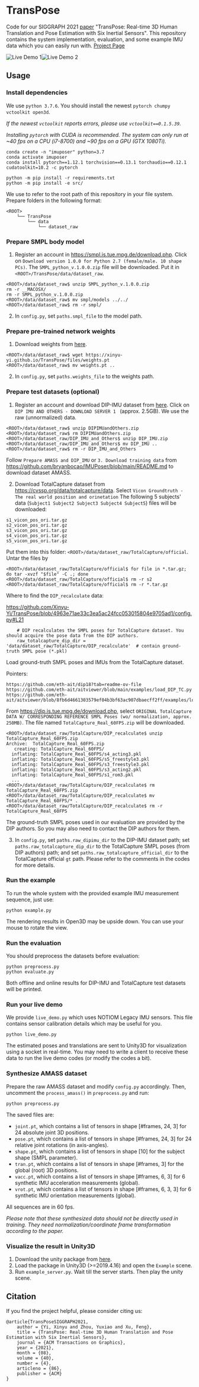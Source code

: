 # TransPose

Code for our SIGGRAPH 2021 [paper](https://xinyu-yi.github.io/TransPose/files/TransPose.pdf) "TransPose: Real-time 3D Human Translation and Pose Estimation with Six Inertial Sensors". This repository contains the system implementation, evaluation, and some example IMU data which you can easily run with. [Project Page](https://xinyu-yi.github.io/TransPose/)

![Live Demo 1](data/figures/1.gif)![Live Demo 2](data/figures/2.gif)

## Usage

### Install dependencies

We use `python 3.7.6`. You should install the newest `pytorch chumpy vctoolkit open3d`.

*If the newest `vctoolkit` reports errors, please use `vctoolkit==0.1.5.39`.*

*Installing `pytorch` with CUDA is recommended. The system can only run at ~40 fps on a CPU (i7-8700) and ~90 fps on a GPU (GTX 1080Ti).*

```
conda create -n "imuposer" python=3.7
conda activate imuposer
conda install pytorch==1.12.1 torchvision==0.13.1 torchaudio==0.12.1 cudatoolkit=10.2 -c pytorch

python -m pip install -r requirements.txt
python -m pip install -e src/
```

We use <ROOT> to refer to the root path of this repository in your file system. Prepare folders in the following format:
```
<ROOT>
    └── TransPose
        └── data
            └── dataset_raw
```

### Prepare SMPL body model

1. Register an account in https://smpl.is.tue.mpg.de/download.php. Click on ```Download version 1.0.0 for Python 2.7 (female/male. 10 shape PCs)```. The ```SMPL_python_v.1.0.0.zip``` file will be downloaded. Put it in ```<ROOT>/TransPose/data/dataset_raw```.

```
<ROOT>/data/dataset_raw$ unzip SMPL_python_v.1.0.0.zip
rm -r __MACOSX/
rm -r SMPL_python_v.1.0.0.zip
<ROOT>/data/dataset_raw$ mv smpl/models ../../
<ROOT>/data/dataset_raw$ rm -r smpl/
```
2. In `config.py`, set `paths.smpl_file` to the model path.

### Prepare pre-trained network weights

1. Download weights from [here](https://xinyu-yi.github.io/TransPose/files/weights.pt).
```
<ROOT>/data/dataset_raw$ wget https://xinyu-yi.github.io/TransPose/files/weights.pt
<ROOT>/data/dataset_raw$ mv weights.pt ..
```
2. In `config.py`, set `paths.weights_file` to the weights path.

### Prepare test datasets (optional)

1. Register an account and download DIP-IMU dataset from [here](https://dip.is.tue.mpg.de/). Click on  ```DIP IMU AND OTHERS - DOWNLOAD SERVER 1 ```  (approx. 2.5GB). We use the raw (unnormalized) data.
```
<ROOT>/data/dataset_raw$ unzip DIPIMUandOthers.zip
<ROOT>/data/dataset_raw$ rm DIPIMUandOthers.zip
<ROOT>/data/dataset_raw/DIP_IMU_and_Others$ unzip DIP_IMU.zip
<ROOT>/data/dataset_raw/DIP_IMU_and_Others$ mv DIP_IMU ..
<ROOT>/data/dataset_raw$ rm -r DIP_IMU_and_Others
```
Follow ```Prepare AMASS and DIP_IMU``` or ```3. Download training data``` from https://github.com/bryanbocao/IMUPoser/blob/main/README.md to download dataset AMASS.

2. Download TotalCapture dataset from https://cvssp.org/data/totalcapture/data. Select ```Vicon Groundtruth - The real world position and orinetation```
The following 5 subjects' data (```Subject1 Subject2 Subject3 Subject4 Subject5```) files will be downloaded:
```
s1_vicon_pos_ori.tar.gz
s2_vicon_pos_ori.tar.gz
s3_vicon_pos_ori.tar.gz
s4_vicon_pos_ori.tar.gz
s5_vicon_pos_ori.tar.gz
```
Put them into this folder: ```<ROOT>/data/dataset_raw/TotalCapture/official```. Untar the files by
```
<ROOT>/data/dataset_raw/TotalCapture/official$ for file in *.tar.gz; do tar -xvzf "$file" -C .; done
<ROOT>/data/dataset_raw/TotalCapture/official$ rm -r s2
<ROOT>/data/dataset_raw/TotalCapture/official$ rm -r *.tar.gz
```

Where to find the ```DIP_recalculate``` data:

https://github.com/Xinyu-Yi/TransPose/blob/4963e71ae33c3ea5ac24fcc053015804e9705ad1/config.py#L21
```
    # DIP recalculates the SMPL poses for TotalCapture dataset. You should acquire the pose data from the DIP authors.
    raw_totalcapture_dip_dir = 'data/dataset_raw/TotalCapture/DIP_recalculate'  # contain ground-truth SMPL pose (*.pkl)
```
Load ground-truth SMPL poses and IMUs from the TotalCapture dataset.

Pointers:
```
https://github.com/eth-ait/dip18?tab=readme-ov-file
https://github.com/eth-ait/aitviewer/blob/main/examples/load_DIP_TC.py
https://github.com/eth-ait/aitviewer/blob/8fb6d4661303579ef04b3bf63ac907dbaecff2ff/examples/load_DIP_TC.py#L14
```

From https://dip.is.tue.mpg.de/download.php, select ```ORIGINAL TotalCapture DATA W/ CORRESPONDING REFERENCE SMPL Poses (wo/ normalization, approx. 250MB)```. The file named ```TotalCapture_Real_60FPS.zip``` will be downloaded.
```
<ROOT>/data/dataset_raw/TotalCapture/DIP_recalculate$ unzip TotalCapture_Real_60FPS.zip
Archive:  TotalCapture_Real_60FPS.zip
   creating: TotalCapture_Real_60FPS/
  inflating: TotalCapture_Real_60FPS/s4_acting3.pkl
  inflating: TotalCapture_Real_60FPS/s5_freestyle3.pkl
  inflating: TotalCapture_Real_60FPS/s3_freestyle3.pkl
  inflating: TotalCapture_Real_60FPS/s3_acting2.pkl
  inflating: TotalCapture_Real_60FPS/s1_rom3.pkl
  ...
<ROOT>/data/dataset_raw/TotalCapture/DIP_recalculate$ rm TotalCapture_Real_60FPS.zip
<ROOT>/data/dataset_raw/TotalCapture/DIP_recalculate$ mv TotalCapture_Real_60FPS/* .
<ROOT>/data/dataset_raw/TotalCapture/DIP_recalculate$ rm -r TotalCapture_Real_60FPS
```

The ground-truth SMPL poses used in our evaluation are provided by the DIP authors. So you may also need to contact the DIP authors for them.

3. In `config.py`, set `paths.raw_dipimu_dir` to the DIP-IMU dataset path; set `paths.raw_totalcapture_dip_dir` to the TotalCapture SMPL poses (from DIP authors) path; and set `paths.raw_totalcapture_official_dir` to the TotalCapture official `gt` path. Please refer to the comments in the codes for more details.

### Run the example

To run the whole system with the provided example IMU measurement sequence, just use:

```shell
python example.py
```

The rendering results in Open3D may be upside down. You can use your mouse to rotate the view.

### Run the evaluation

You should preprocess the datasets before evaluation:

```shell
python preprocess.py
python evaluate.py
```

Both offline and online results for DIP-IMU and TotalCapture test datasets will be printed.

### Run your live demo

We provide `live_demo.py` which uses NOTIOM Legacy IMU sensors. This file contains sensor calibration details which may be useful for you.

```
python live_demo.py
```

The estimated poses and translations are sent to Unity3D for visualization using a socket in real-time. You may need to write a client to receive these data to run the live demo codes (or modify the codes a bit).

### Synthesize AMASS dataset

Prepare the raw AMASS dataset and modify `config.py` accordingly. Then, uncomment the `process_amass()` in `preprocess.py` and run:

```
python preprocess.py
```

The saved files are:

- `joint.pt`, which contains a list of tensors in shape [#frames, 24, 3] for 24 absolute joint 3D positions.
- `pose.pt`, which contains a list of tensors in shape [#frames, 24, 3] for 24 relative joint rotations (in axis-angles).
- `shape.pt`, which contains a list of tensors in shape [10] for the subject shape (SMPL parameter).
- `tran.pt`, which contains a list of tensors in shape [#frames, 3] for the global (root) 3D positions.
- `vacc.pt`, which contains a list of tensors in shape [#frames, 6, 3] for 6 synthetic IMU acceleration measurements (global).
- `vrot.pt`, which contains a list of tensors in shape [#frames, 6, 3, 3] for 6 synthetic IMU orientation measurements (global).

All sequences are in 60 fps.

*Please note that these synthesized data should not be directly used in training. They need normalization/coordinate frame transformation according to the paper.*

### Visualize the result in Unity3D

1. Download the unity package from [here](https://xinyu-yi.github.io/TransPose/files/visualizer.unitypackage).
2. Load the package in Unity3D (>=2019.4.16) and open the `Example` scene.
3. Run `example_server.py`. Wait till the server starts. Then play the unity scene.

## Citation

If you find the project helpful, please consider citing us:

```
@article{TransPoseSIGGRAPH2021,
    author = {Yi, Xinyu and Zhou, Yuxiao and Xu, Feng},
    title = {TransPose: Real-time 3D Human Translation and Pose Estimation with Six Inertial Sensors},
    journal = {ACM Transactions on Graphics}, 
    year = {2021}, 
    month = {08},
    volume = {40},
    number = {4}, 
    articleno = {86},
    publisher = {ACM}
} 
```

